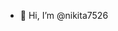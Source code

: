 - 👋 Hi, I’m @nikita7526
<!---
nikita7526/nikita7526 is a ✨ special ✨ repository because its `README.md` (this file) appears on your GitHub profile.
You can click the Preview link to take a look at your changes.
--->
